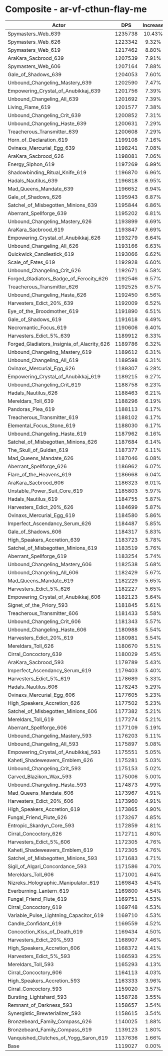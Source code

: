 # Composite - ar-vf-cthun-flay-me
| Actor | DPS | Increase |
|---|:---:|:---:|
|Spymasters_Web_639|1235738|10.43%|
|Spymasters_Web_626|1223342|9.32%|
|Spymasters_Web_619|1217462|8.80%|
|AraKara_Sacbrood_639|1207539|7.91%|
|Spymasters_Web_606|1207164|7.88%|
|Gale_of_Shadows_639|1204053|7.60%|
|Unbound_Changeling_Mastery_639|1202590|7.47%|
|Empowering_Crystal_of_Anubikkaj_639|1201756|7.39%|
|Unbound_Changeling_All_639|1201692|7.39%|
|Living_Flame_619|1201577|7.38%|
|Unbound_Changeling_Crit_639|1200852|7.31%|
|Unbound_Changeling_Haste_639|1200631|7.29%|
|Treacherous_Transmitter_639|1200608|7.29%|
|Horn_of_Declaration_619|1199108|7.16%|
|Ovinaxs_Mercurial_Egg_639|1198241|7.08%|
|AraKara_Sacbrood_626|1198081|7.06%|
|Energy_Siphon_619|1197269|6.99%|
|Shadowbinding_Ritual_Knife_619|1196870|6.96%|
|Hadals_Nautilus_639|1196818|6.95%|
|Mad_Queens_Mandate_639|1196652|6.94%|
|Gale_of_Shadows_626|1195943|6.87%|
|Satchel_of_Misbegotten_Minions_639|1195844|6.86%|
|Aberrant_Spellforge_639|1195202|6.81%|
|Unbound_Changeling_Mastery_626|1193899|6.69%|
|AraKara_Sacbrood_619|1193847|6.69%|
|Empowering_Crystal_of_Anubikkaj_626|1193279|6.64%|
|Unbound_Changeling_All_626|1193166|6.63%|
|Quickwick_Candlestick_619|1193066|6.62%|
|Scale_of_Fates_619|1192928|6.60%|
|Unbound_Changeling_Crit_626|1192671|6.58%|
|Forged_Gladiators_Badge_of_Ferocity_626|1192546|6.57%|
|Treacherous_Transmitter_626|1192525|6.57%|
|Unbound_Changeling_Haste_626|1192450|6.56%|
|Harvesters_Edict_20%_639|1192009|6.52%|
|Eye_of_the_Broodmother_619|1191890|6.51%|
|Gale_of_Shadows_619|1191618|6.49%|
|Necromantic_Focus_619|1190606|6.40%|
|Harvesters_Edict_5%_639|1189912|6.33%|
|Forged_Gladiators_Insignia_of_Alacrity_626|1189786|6.32%|
|Unbound_Changeling_Mastery_619|1189612|6.31%|
|Unbound_Changeling_All_619|1189598|6.31%|
|Ovinaxs_Mercurial_Egg_626|1189307|6.28%|
|Empowering_Crystal_of_Anubikkaj_619|1189215|6.27%|
|Unbound_Changeling_Crit_619|1188758|6.23%|
|Hadals_Nautilus_626|1188463|6.21%|
|Mereldars_Toll_639|1188296|6.19%|
|Pandoras_Plea_619|1188113|6.17%|
|Treacherous_Transmitter_619|1188102|6.17%|
|Elemental_Focus_Stone_619|1188030|6.17%|
|Unbound_Changeling_Haste_619|1187962|6.16%|
|Satchel_of_Misbegotten_Minions_626|1187684|6.14%|
|The_Skull_of_Guldan_619|1187377|6.11%|
|Mad_Queens_Mandate_626|1187046|6.08%|
|Aberrant_Spellforge_626|1186962|6.07%|
|Flare_of_the_Heavens_619|1186668|6.04%|
|AraKara_Sacbrood_606|1186323|6.01%|
|Unstable_Power_Suit_Core_619|1185803|5.97%|
|Hadals_Nautilus_619|1184755|5.87%|
|Harvesters_Edict_20%_626|1184699|5.87%|
|Ovinaxs_Mercurial_Egg_619|1184580|5.86%|
|Imperfect_Ascendancy_Serum_626|1184487|5.85%|
|Gale_of_Shadows_606|1184317|5.83%|
|High_Speakers_Accretion_639|1183723|5.78%|
|Satchel_of_Misbegotten_Minions_619|1183519|5.76%|
|Aberrant_Spellforge_619|1183254|5.74%|
|Unbound_Changeling_Mastery_606|1182538|5.68%|
|Unbound_Changeling_All_606|1182429|5.67%|
|Mad_Queens_Mandate_619|1182229|5.65%|
|Harvesters_Edict_5%_626|1182227|5.65%|
|Empowering_Crystal_of_Anubikkaj_606|1182123|5.64%|
|Signet_of_the_Priory_593|1181845|5.61%|
|Treacherous_Transmitter_606|1181433|5.58%|
|Unbound_Changeling_Crit_606|1181343|5.57%|
|Unbound_Changeling_Haste_606|1180988|5.54%|
|Harvesters_Edict_20%_619|1180981|5.54%|
|Mereldars_Toll_626|1180670|5.51%|
|Cirral_Concoctory_639|1180029|5.45%|
|AraKara_Sacbrood_593|1179789|5.43%|
|Imperfect_Ascendancy_Serum_619|1179403|5.40%|
|Harvesters_Edict_5%_619|1178689|5.33%|
|Hadals_Nautilus_606|1178243|5.29%|
|Ovinaxs_Mercurial_Egg_606|1177605|5.23%|
|High_Speakers_Accretion_626|1177502|5.23%|
|Satchel_of_Misbegotten_Minions_606|1177382|5.21%|
|Mereldars_Toll_619|1177274|5.21%|
|Aberrant_Spellforge_606|1177109|5.19%|
|Unbound_Changeling_Mastery_593|1176203|5.11%|
|Unbound_Changeling_All_593|1175897|5.08%|
|Empowering_Crystal_of_Anubikkaj_593|1175551|5.05%|
|Kaheti_Shadeweavers_Emblem_626|1175281|5.03%|
|Unbound_Changeling_Crit_593|1175153|5.02%|
|Carved_Blazikon_Wax_593|1175006|5.00%|
|Unbound_Changeling_Haste_593|1174873|4.99%|
|Mad_Queens_Mandate_606|1173967|4.91%|
|Harvesters_Edict_20%_606|1173960|4.91%|
|High_Speakers_Accretion_619|1173865|4.90%|
|Fungal_Friend_Flute_626|1173267|4.85%|
|Entropic_Skardyn_Core_593|1172859|4.81%|
|Cirral_Concoctory_626|1172711|4.80%|
|Harvesters_Edict_5%_606|1172305|4.76%|
|Kaheti_Shadeweavers_Emblem_619|1172305|4.76%|
|Satchel_of_Misbegotten_Minions_593|1171683|4.71%|
|Sigil_of_Algari_Concordance_593|1171586|4.70%|
|Mereldars_Toll_606|1171001|4.64%|
|Nizreks_Holographic_Manipulator_619|1169843|4.54%|
|Everburning_Lantern_619|1169800|4.54%|
|Fungal_Friend_Flute_619|1169751|4.53%|
|Cirral_Concoctory_619|1169748|4.53%|
|Variable_Pulse_Lightning_Capacitor_619|1169710|4.53%|
|Candle_Confidant_619|1169559|4.52%|
|Concoction_Kiss_of_Death_619|1169434|4.50%|
|Harvesters_Edict_20%_593|1168907|4.46%|
|High_Speakers_Accretion_606|1168372|4.41%|
|Harvesters_Edict_5%_593|1166593|4.25%|
|Mereldars_Toll_593|1165293|4.13%|
|Cirral_Concoctory_606|1164113|4.03%|
|High_Speakers_Accretion_593|1163333|3.96%|
|Cirral_Concoctory_593|1159020|3.57%|
|Bursting_Lightshard_593|1158728|3.55%|
|Remnant_of_Darkness_593|1158657|3.54%|
|Synergistic_Brewterializer_593|1158615|3.54%|
|Bronzebeard_Family_Compass_626|1140025|1.88%|
|Bronzebeard_Family_Compass_619|1139123|1.80%|
|Vanquished_Clutches_of_Yogg_Saron_619|1137636|1.66%|
|Base|1119027|0.00%|
